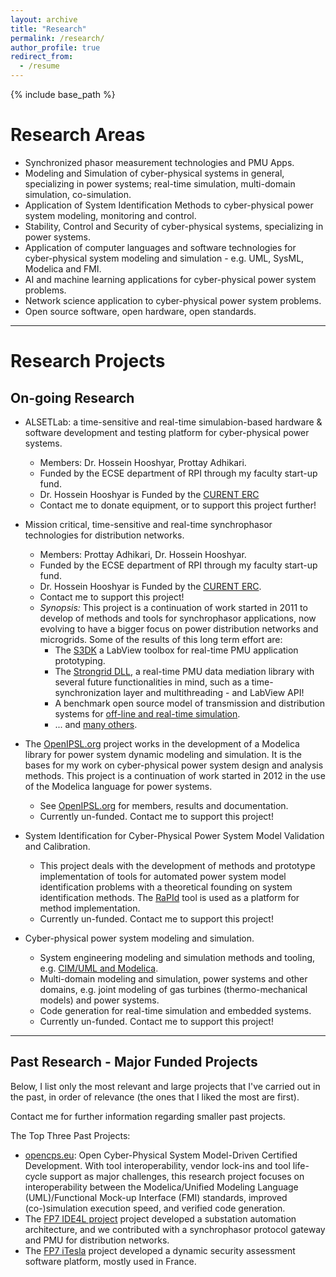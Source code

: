 ```yaml
---
layout: archive
title: "Research"
permalink: /research/
author_profile: true
redirect_from:
  - /resume
---
```

{% include base_path %}

# Research Areas
* Synchronized phasor measurement technologies and PMU Apps.
* Modeling and Simulation of cyber-physical systems in general, specializing in power systems; real-time simulation, multi-domain simulation, co-simulation.
* Application of System Identification Methods to cyber-physical power system modeling, monitoring and control.
* Stability, Control and Security of cyber-physical systems, specializing in power systems.
* Application of computer languages and software technologies for cyber-physical system modeling and simulation - e.g. UML, SysML, Modelica and FMI.
* AI and machine learning applications for cyber-physical power system problems.
* Network science application to cyber-physical power system problems.
* Open source software, open hardware, open standards.

---

# Research Projects
## On-going Research  

- ALSETLab: a time-sensitive and real-time simulabion-based hardware & software development and testing platform for cyber-physical power systems.
    - Members: Dr. Hossein Hooshyar, Prottay Adhikari.
    - Funded by the ECSE department of RPI through my faculty start-up fund.
    - Dr. Hossein Hooshyar is Funded by the [CURENT ERC](http://curent.utk.edu/)
    - Contact me to donate equipment, or to support this project further!


- Mission critical, time-sensitive and real-time synchrophasor technologies for distribution networks.
  - Members: Prottay Adhikari, Dr. Hossein Hooshyar.
  - Funded by the ECSE department of RPI through my faculty start-up fund.
  - Dr. Hossein Hooshyar is Funded by the [CURENT ERC](http://curent.utk.edu/).
  - Contact me to support this project!
  - *Synopsis:* This project is a continuation of work started in 2011 to develop of methods and tools for synchrophasor applications, now evolving to have a bigger focus on power distribution networks and microgrids. Some of the results of this long term effort are:
     - The [S3DK](https://github.com/ALSETLab/S3DK-STRONGgrid) a LabView toolbox for real-time PMU application prototyping.
     - The [Strongrid DLL](https://github.com/ALSETLab/S3DK-STRONGgrid), a real-time PMU data mediation library with several future functionalities in mind, such as a time-synchronization layer and multithreading - and LabView API!
     - A benchmark open source model of transmission and distribution systems for [off-line and real-time simulation](https://github.com/ALSETLab/ADN-RT-EMTP-Model).
     - ... and [many others](https://github.com/ALSETLab).


- The [OpenIPSL.org](http://openipsl.org) project works in the development of a Modelica library for power system dynamic modeling and simulation. It is the bases for my work on cyber-physical power system design and analysis methods. This project is a continuation of work started in 2012 in the use of the Modelica language for power systems.
  - See [OpenIPSL.org](http://openipsl.org) for members, results and documentation.
  - Currently un-funded. Contact me to support this project!


- System Identification for Cyber-Physical Power System Model Validation and Calibration.
  - This project deals with the development of methods and prototype implementation of tools for automated power system model identification problems with a theoretical founding on system identification methods. The [RaPId](https://github.com/alSETLab/rapid) tool is used as a platform for method implementation.
  - Currently un-funded. Contact me to support this project!


- Cyber-physical power system modeling and simulation.
  - System engineering modeling and simulation methods and tooling, e.g. [CIM/UML and Modelica](http://ieeexplore.ieee.org/document/8231176/).
  - Multi-domain modeling and simulation, power systems and other domains, e.g. joint modeling of gas turbines (thermo-mechanical models) and power systems.
  - Code generation for real-time simulation and embedded systems.
  - Currently un-funded. Contact me to support this project!  

---

## Past Research - Major Funded Projects

Below, I list only the most relevant and large projects that I've carried out in the past, in order of relevance (the ones that I liked the most are first).

Contact me for further information regarding smaller past projects.

The Top Three Past Projects:
- [opencps.eu](https://opencps.eu): Open Cyber-Physical System Model-Driven Certified Development. With tool interoperability, vendor lock-ins and tool life-cycle support as major challenges, this research project focuses on interoperability between the Modelica/Unified Modeling Language (UML)/Functional Mock-up Interface (FMI) standards, improved (co-)simulation execution speed, and verified code generation.
- The [FP7 IDE4L project](http://cordis.europa.eu/result/rcn/196576_en.html) project developed a substation automation architecture, and we contributed with a synchrophasor protocol gateway and PMU for distribution networks.
- The [FP7 iTesla](http://cordis.europa.eu/project/rcn/101320_en.html) project developed a dynamic security assessment software platform, mostly used in France.
